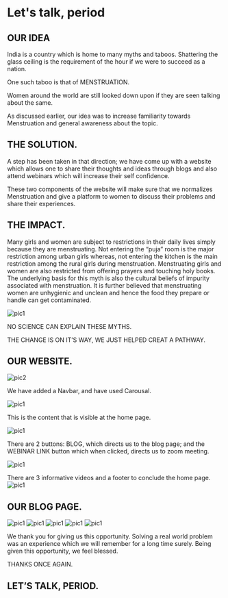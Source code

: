 # Let's talk, period


## OUR IDEA

India is a country which is home to many myths and taboos.
Shattering the glass ceiling is the requirement of the hour if
we were to succeed as a nation.

One such taboo is that of MENSTRUATION.

Women around the world are still looked down upon if they
are seen talking about the same.

As discussed earlier, our idea was to increase familiarity
towards Menstruation and general awareness about the
topic.




## THE SOLUTION.

A step has been taken in that direction; we have come up
with a website which allows one to share their thoughts and
ideas through blogs and also attend webinars which will
increase their self confidence.

These two components of the website will make sure that we
normalizes Menstruation and give a platform to women to
discuss their problems and share their experiences.




## THE IMPACT.

Many girls and women are subject to restrictions in their
daily lives simply because they are menstruating. Not
entering the “puja” room is the major restriction among
urban girls whereas, not entering the kitchen is the main
restriction among the rural girls during menstruation.
Menstruating girls and women are also restricted from
offering prayers and touching holy books. The underlying
basis for this myth is also the cultural beliefs of impurity
associated with menstruation. It is further believed that
menstruating women are unhygienic and unclean and hence
the food they prepare or handle can get contaminated.

![pic1](/images/Picture1.png)

NO SCIENCE CAN EXPLAIN THESE MYTHS.

THE CHANGE IS ON IT’S WAY, WE JUST HELPED CREAT A
PATHWAY.


## OUR WEBSITE.

![pic2](/images/Picture2.png)


We have added a Navbar, and have used Carousal.

![pic1](/images/Picture3.png)

This is the content that is visible at the home page.


![pic1](/images/Picture4.png)


There are 2 buttons: BLOG, which directs us to the blog page; and the WEBINAR LINK button which when clicked, directs us to zoom meeting.


![pic1](/images/Picture5.png)

There are 3 informative videos and a footer to conclude the home page.
![pic1](/images/Picture6.png)

## OUR BLOG PAGE.


![pic1](/images/Picture7.png)
![pic1](/images/Picture8.png)
![pic1](/images/Picture9.png)
![pic1](/images/Picture10.png)
![pic1](/images/Picture11.png)


We thank you for giving us this opportunity. Solving a real world problem was an experience which we will remember for a long time surely. 
Being given this opportunity, we feel blessed.

THANKS ONCE AGAIN.
## LET’S TALK, PERIOD.




